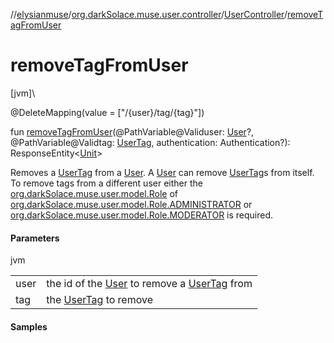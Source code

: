 //[elysianmuse](../../../index.md)/[org.darkSolace.muse.user.controller](../index.md)/[UserController](index.md)/[removeTagFromUser](remove-tag-from-user.md)

# removeTagFromUser

[jvm]\

@DeleteMapping(value = [&quot;/{user}/tag/{tag}&quot;])

fun [removeTagFromUser](remove-tag-from-user.md)(@PathVariable@Validuser: [User](../../org.darkSolace.muse.user.model/-user/index.md)?, @PathVariable@Validtag: [UserTag](../../org.darkSolace.muse.user.model/-user-tag/index.md), authentication: Authentication?): ResponseEntity&lt;[Unit](https://kotlinlang.org/api/latest/jvm/stdlib/kotlin/-unit/index.html)&gt;

Removes a [UserTag](../../org.darkSolace.muse.user.model/-user-tag/index.md) from a [User](../../org.darkSolace.muse.user.model/-user/index.md). A [User](../../org.darkSolace.muse.user.model/-user/index.md) can remove [UserTag](../../org.darkSolace.muse.user.model/-user-tag/index.md)s from itself. To remove tags from a different user either the [org.darkSolace.muse.user.model.Role](../../org.darkSolace.muse.user.model/-role/index.md) of [org.darkSolace.muse.user.model.Role.ADMINISTRATOR](../../org.darkSolace.muse.user.model/-role/-a-d-m-i-n-i-s-t-r-a-t-o-r/index.md) or [org.darkSolace.muse.user.model.Role.MODERATOR](../../org.darkSolace.muse.user.model/-role/-m-o-d-e-r-a-t-o-r/index.md) is required.

#### Parameters

jvm

| | |
|---|---|
| user | the id of the [User](../../org.darkSolace.muse.user.model/-user/index.md) to remove a [UserTag](../../org.darkSolace.muse.user.model/-user-tag/index.md) from |
| tag | the [UserTag](../../org.darkSolace.muse.user.model/-user-tag/index.md) to remove |

#### Samples
